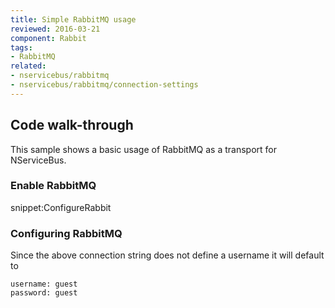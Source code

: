 ```yaml
---
title: Simple RabbitMQ usage
reviewed: 2016-03-21
component: Rabbit
tags:
- RabbitMQ
related:
- nservicebus/rabbitmq
- nservicebus/rabbitmq/connection-settings
---
```



## Code walk-through

This sample shows a basic usage of RabbitMQ as a transport for NServiceBus.


### Enable RabbitMQ

snippet:ConfigureRabbit


### Configuring RabbitMQ

Since the above connection string does not define a username it will default to

```no-highlight
username: guest
password: guest
```
